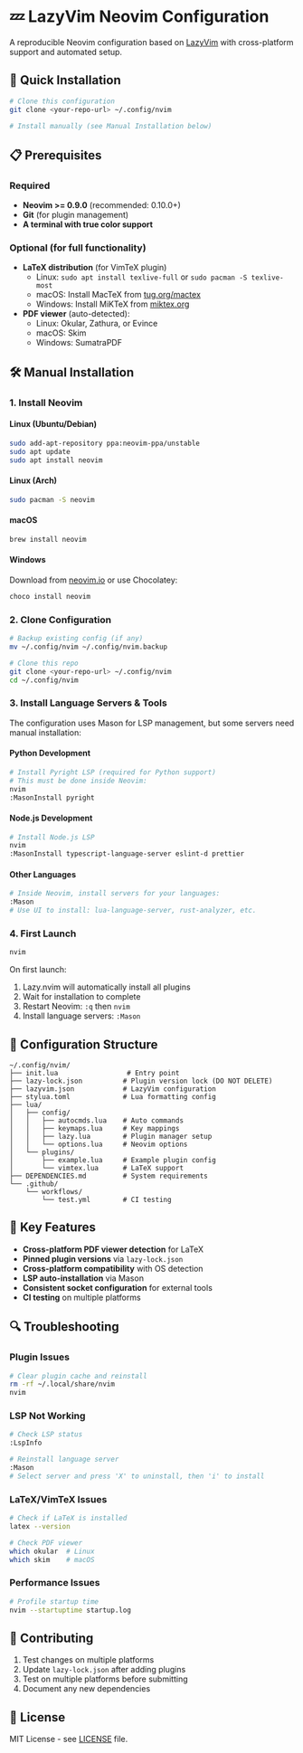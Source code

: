 # 💤 LazyVim Neovim Configuration

A reproducible Neovim configuration based on [LazyVim](https://github.com/LazyVim/LazyVim) with
cross-platform support and automated setup.

## 🚀 Quick Installation

```bash
# Clone this configuration
git clone <your-repo-url> ~/.config/nvim

# Install manually (see Manual Installation below)
```

## 📋 Prerequisites

### Required

- **Neovim >= 0.9.0** (recommended: 0.10.0+)
- **Git** (for plugin management)
- **A terminal with true color support**

### Optional (for full functionality)

- **LaTeX distribution** (for VimTeX plugin)
  - Linux: `sudo apt install texlive-full` or `sudo pacman -S texlive-most`
  - macOS: Install MacTeX from [tug.org/mactex](https://tug.org/mactex/)
  - Windows: Install MiKTeX from [miktex.org](https://miktex.org/)
- **PDF viewer** (auto-detected):
  - Linux: Okular, Zathura, or Evince
  - macOS: Skim
  - Windows: SumatraPDF

## 🛠 Manual Installation

### 1. Install Neovim

#### Linux (Ubuntu/Debian)

```bash
sudo add-apt-repository ppa:neovim-ppa/unstable
sudo apt update
sudo apt install neovim
```

#### Linux (Arch)

```bash
sudo pacman -S neovim
```

#### macOS

```bash
brew install neovim
```

#### Windows

Download from [neovim.io](https://neovim.io/) or use Chocolatey:

```powershell
choco install neovim
```

### 2. Clone Configuration

```bash
# Backup existing config (if any)
mv ~/.config/nvim ~/.config/nvim.backup

# Clone this repo
git clone <your-repo-url> ~/.config/nvim
cd ~/.config/nvim
```

### 3. Install Language Servers & Tools

The configuration uses Mason for LSP management, but some servers need manual installation:

#### Python Development

```bash
# Install Pyright LSP (required for Python support)
# This must be done inside Neovim:
nvim
:MasonInstall pyright
```

#### Node.js Development

```bash
# Install Node.js LSP
nvim
:MasonInstall typescript-language-server eslint-d prettier
```

#### Other Languages

```bash
# Inside Neovim, install servers for your languages:
:Mason
# Use UI to install: lua-language-server, rust-analyzer, etc.
```

### 4. First Launch

```bash
nvim
```

On first launch:

1. Lazy.nvim will automatically install all plugins
2. Wait for installation to complete
3. Restart Neovim: `:q` then `nvim`
4. Install language servers: `:Mason`

## 🔧 Configuration Structure

```
~/.config/nvim/
├── init.lua                 # Entry point
├── lazy-lock.json          # Plugin version lock (DO NOT DELETE)
├── lazyvim.json            # LazyVim configuration
├── stylua.toml             # Lua formatting config
├── lua/
│   ├── config/
│   │   ├── autocmds.lua    # Auto commands
│   │   ├── keymaps.lua     # Key mappings
│   │   ├── lazy.lua        # Plugin manager setup
│   │   └── options.lua     # Neovim options
│   └── plugins/
│       ├── example.lua     # Example plugin config
│       └── vimtex.lua      # LaTeX support
├── DEPENDENCIES.md         # System requirements
└── .github/
    └── workflows/
        └── test.yml        # CI testing
```

## 🎯 Key Features

- **Cross-platform PDF viewer detection** for LaTeX
- **Pinned plugin versions** via `lazy-lock.json`
- **Cross-platform compatibility** with OS detection
- **LSP auto-installation** via Mason
- **Consistent socket configuration** for external tools
- **CI testing** on multiple platforms

## 🔍 Troubleshooting

### Plugin Issues

```bash
# Clear plugin cache and reinstall
rm -rf ~/.local/share/nvim
nvim
```

### LSP Not Working

```bash
# Check LSP status
:LspInfo

# Reinstall language server
:Mason
# Select server and press 'X' to uninstall, then 'i' to install
```

### LaTeX/VimTeX Issues

```bash
# Check if LaTeX is installed
latex --version

# Check PDF viewer
which okular  # Linux
which skim    # macOS
```

### Performance Issues

```bash
# Profile startup time
nvim --startuptime startup.log
```

## 🤝 Contributing

1. Test changes on multiple platforms
2. Update `lazy-lock.json` after adding plugins
3. Test on multiple platforms before submitting
4. Document any new dependencies

## 📄 License

MIT License - see [LICENSE](LICENSE) file.
